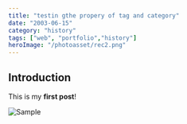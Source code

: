 ```yaml
---
title: "testin gthe propery of tag and category"
date: "2003-06-15"
category: "history"
tags: ["web", "portfolio","history"]
heroImage: "/photoasset/rec2.png"
---
```


## Introduction
This is my **first post**!

![Sample](https://encrypted-tbn0.gstatic.com/images?q=tbn:ANd9GcTh8EUdS96I6-wo_fDl-eqp7w-c53l8ABANtPmLnkvOi1KX2oe5y0zOWKlFgSW6fuTeMIY&usqp=CAU)